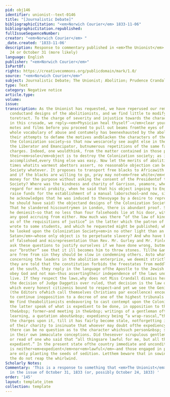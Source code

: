 ```yaml
---
pid: obj146
identifier: unionist--text-0146
title: "[Journalistic Debate]"
bibliographicCitation: "<em>Norwich Courier</em> 1833-11-06"
bibliographicCitation.republished: 
fullIssueSequenceNumber: 
creator: "<em>Norwich Courier</em> "
_date.created: '1833-11-06'
description: Response to commentary published in <em>The Unionist</em> either October
  24 or October 31 (more likely)
language: English
publisher: "<em>Norwich Courier</em>"
IsPartOf: 
rights: https://creativecommons.org/publicdomain/mark/1.0/
source: "<em>Norwich Courier</em>"
subject: Journalistic Debate; The Unionist; Abolition; Prudence Crandall
type: Text
category: Negative notice
article.type: 
volume: 
issue: 
transcription: As the Unionist has requested, we have reperused our remarks upon the
  conductand designs of the abolitionists, and we find little to modify and nothing
  toretract. To the charge of severity and injustice towards the characters of theleaders
  in this crusade, we reply—<em>Physician heal thyselfˆ–</em>clear your own eyes of
  motes and films before you proceed to pull out beams fromthe eyes of others. The
  whole vocabulary of abuse and contumely has beenexhausted by the abolitionists in
  their attempts to defame the motives andblacken the characters of the members of
  the Colonization society—so that now wescarcely see aught else in the columns of
  the Liberator and Emancipator, butnumerous repetitions of the same false and unfounded
  charges. Indeed, one wouldthink, from the matter contained in those papers, that
  their<em>sole</em>object is to destroy the Colonization society; as if that being
  accomplished,every thing else was easy. Now let the merits of abolitionism be ten
  times whatits warmest abettors assert, no reasonable objection can be made to theColonization
  Society whatever. It proposes to transport free blacks to Africawith their own consent,
  and if the blacks are willing to go, pray may not<em>free white</em>men give their
  money for the purpose without asking the consent of the Presidentof the Anti-Slavery
  Society? Where was the kindness and charity of Garrison, yeamore, where was his
  regard for moral probity, when he said that his object ingoing to England was to
  raise funds for the establishment of a manual laborschool—and now, since his return,
  he acknowledges that he was induced to thevoyage by a desire to represent (misrepresent
  he should have said) the objectand designs of the Colonization Society to the English.
  That he slandered hiscountrymen in London, there is abundant proof. Since he returned,
  he deniesit—so that no less than four falsehoods lie at his door, without the possibilityof
  any good accruing from either. How much was there “of the law of kindness aswell
  as of the requisitions of justice” in the latter which the patron of theUnionist
  wrote to some students, and which he requested might be published; whenhe said that
  he looked upon the Colonization Society<em>in no other light than an emissary of
  Satan</em>—whose only object is to perpetuate slavery? And who have been more frequentlyaccused
  of falsehood and misrepresentation than Rev. Mr. Gurley and Mr. Finley?We do not
  ask these questions to justify ourselves if we have done wrong, butmerely to, let
  our “brother” see that it ill becomes him to throw stones. Tillhe &amp; his sect
  are free from sin they should be slow in condemning others. Asto what we asserted
  concerning the leaders in the abolition enterprize, we deemit strictly true. When
  they are told that the constitution forbids the freestates from meddling with property
  at the south, they reply in the language ofthe Apostle to the Jewish Ruler—we must
  obey God and not man—thus assertingtheir independence of the laws under which we
  live. If they respect the laws,why does not Miss Crandall dismiss her school? Till
  the decision of Judge Daggetis over ruled, that decision is the law of the land,
  which every honest citizenis bound to respect—and yet we see the Genius of Temperance,
  (the Editors ofwhich call themselves Christians par excellence) encouraging her
  to continue inopposition to a decree of one of the highest tribunals in the state.
  We find theabolitionists endeavoring to cast contempt upon the Colonization Society,because
  the latter speak of what is expedient to be done, in opposition to thedesigns of
  the&nbsp; former—and meeting in the&nbsp; writings of a gentleman oftalents and
  learning, a quotation about&nbsp; expediency being “a wrap-rascal,”they have rung
  the charges upon it, till it has fairly become stale, notforgetting in the excess
  of their charity to insinuate that whoever may doubt ofthe expediency of a measure,
  there can be no question as to the character whichsuch person&nbsp; should sustain
  in their own immaculate conceptions. Did theseover scrupulous gentlemen every hear
  or read of one who said that “all thingsare lawful for me, but all things are not
  expedient.” In the present state ofthe country immediate and unconditional abolition
  is neither<em>expedient</em>nor<em>lawful</em>—and those engaged in promoting it
  are only planting the seeds of sedition. Letthem beware that in sowing the wind,
  the do not reap the whirlwind.
Scholarly Notes: 
Commentary: 'This is a response to something that <em>The Unionist</em> published
  in the issue of October 31, 1833 (or, possibly October 24, 1833) '
order: '145'
layout: template_item
collection: template
---
```

